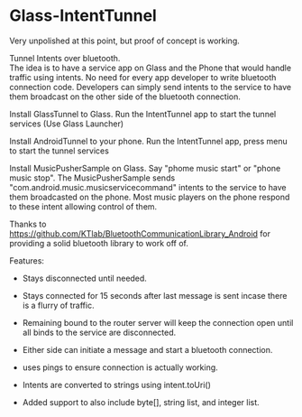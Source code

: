 Glass-IntentTunnel
==================

Very unpolished at this point, but proof of concept is working.


Tunnel Intents over bluetooth.  
The idea is to have a service app on Glass and the Phone that would handle traffic using intents.  No need for every app developer to write bluetooth connection code.   Developers can simply send intents to the service to have them broadcast on the other side of the bluetooth connection. 



Install GlassTunnel to Glass.  Run the IntentTunnel app to start the tunnel services (Use Glass Launcher)

Install AndroidTunnel to your phone.  Run the IntentTunnel app, press menu to start the tunnel services

Install MusicPusherSample on Glass.  Say "phome music start" or "phone music stop".
The MusicPusherSample sends "com.android.music.musicservicecommand" intents to the service to have them broadcasted on the phone.  Most music players on the phone respond to these intent allowing control of them.


Thanks to https://github.com/KTlab/BluetoothCommunicationLibrary_Android for providing a solid bluetooth library to work off of.


Features:
* Stays disconnected until needed.
* Stays connected for 15 seconds after last message is sent incase there is a flurry of traffic.
* Remaining bound to the router server will keep the connection open until all binds to the service are disconnected.
* Either side can initiate a message and start a bluetooth connection.
* uses pings to ensure connection is actually working.

* Intents are converted to strings using intent.toUri() 
* Added support to also include byte[], string list, and integer list.
